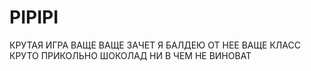# PIPIPI
КРУТАЯ ИГРА ВАЩЕ
ВАЩЕ ЗАЧЕТ
Я БАЛДЕЮ ОТ НЕЕ
ВАЩЕ КЛАСС КРУТО ПРИКОЛЬНО
ШОКОЛАД НИ В ЧЕМ НЕ ВИНОВАТ
